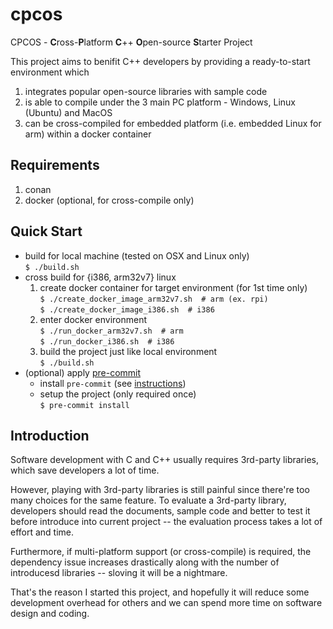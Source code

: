 # cpcos
CPCOS - **C**ross-**P**latform **C**++ **O**pen-source **S**tarter Project

This project aims to benifit C++ developers by providing a ready-to-start environment which
1. integrates popular open-source libraries with sample code
2. is able to compile under the 3 main PC platform - Windows, Linux (Ubuntu) and MacOS
3. can be cross-compiled for embedded platform (i.e. embedded Linux for arm) within a docker container

## Requirements
  1. conan
  2. docker (optional, for cross-compile only)

## Quick Start
- build for local machine (tested on OSX and Linux only)  
  ```$ ./build.sh```
- cross build for {i386, arm32v7} linux
  1. create docker container for target environment (for 1st time only)  
  ```$ ./create_docker_image_arm32v7.sh  # arm (ex. rpi)```  
  ```$ ./create_docker_image_i386.sh  # i386 ```  
  2. enter docker environment  
  ```$ ./run_docker_arm32v7.sh  # arm```  
  ```$ ./run_docker_i386.sh  # i386```  
  3. build the project just like local environment  
  ```$ ./build.sh```
- (optional) apply [pre-commit](https://pre-commit.com/)
  - install ```pre-commit``` (see [instructions](https://pre-commit.com/#install))
  - setup the project (only required once)  
  ```$ pre-commit install```

## Introduction
Software development with C and C++ usually requires 3rd-party libraries, which save developers a lot of time.

However, playing with 3rd-party libraries is still painful since there're too many choices for the same feature. To evaluate a 3rd-party library, developers should read the documents, sample code and better to test it before introduce into current project -- the evaluation process takes a lot of effort and time.

Furthermore, if multi-platform support (or cross-compile) is required, the dependency issue increases drastically along with the number of introducesd libraries -- sloving it will be a nightmare.

That's the reason I started this project, and hopefully it will reduce some development overhead for others and we can spend more time on software design and coding.
